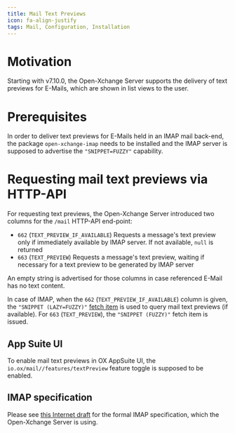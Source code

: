 ```yaml
---
title: Mail Text Previews
icon: fa-align-justify
tags: Mail, Configuration, Installation
---
```


# Motivation

Starting with v7.10.0, the Open-Xchange Server supports the delivery of text previews for E-Mails, which are shown in list views to the user.

# Prerequisites

In order to deliver text previews for E-Mails held in an IMAP mail back-end, the package `open-xchange-imap` needs to be installed and the IMAP server is supposed to advertise the `"SNIPPET=FUZZY"` capability.

# Requesting mail text previews via HTTP-API

For requesting text previews, the Open-Xchange Server introduced two columns for the `/mail` HTTP-API end-point:

* `662` (`TEXT_PREVIEW_IF_AVAILABLE`) Requests a message's text preview only if immediately available by IMAP server. If not available, `null` is returned
* `663` (`TEXT_PREVIEW`) Requests a message's text preview, waiting if necessary for a text preview to be generated by IMAP server

An empty string is advertised for those columns in case referenced E-Mail has no text content.

In case of IMAP, when the `662` (`TEXT_PREVIEW_IF_AVAILABLE`) column is given, the `"SNIPPET (LAZY=FUZZY)"` [fetch item](https://tools.ietf.org/html/rfc3501.html#section-6.4.5) is used to query mail text previews (if available). 
For `663` (`TEXT_PREVIEW`), the `"SNIPPET (FUZZY)"` fetch item is issued.

## App Suite UI

To enable mail text previews in OX AppSuite UI, the `io.ox/mail//features/textPreview` feature toggle is supposed to be enabled.

## IMAP specification

Please see [this Internet draft](https://tools.ietf.org/html/draft-slusarz-imap-fetch-snippet-00) for the formal IMAP specification, which the Open-Xchange Server is using.